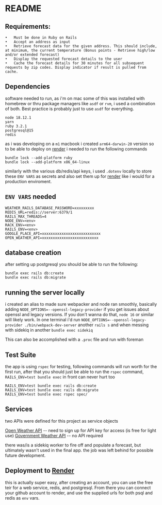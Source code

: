 # README

## Requirements:
	•	Must be done in Ruby on Rails
	•	Accept an address as input
	•	Retrieve forecast data for the given address. This should include, at minimum, the current temperature (Bonus points - Retrieve high/low and/or extended forecast)
	•	Display the requested forecast details to the user
	•	Cache the forecast details for 30 minutes for all subsequent requests by zip codes. Display indicator if result is pulled from cache.


## Dependencies 

software needed to run, as i'm on mac some of this was installed with homebrew or thru package managers like `asdf` or `rvm`, i used a combination of both. Best practice is probably just to use `asdf` for everything. 
```
node 18.12.1
yarn
ruby 3.2.1
postgresql@15
redis
```
as i was developing on a `m1` macbook i created `arm64-darwin-20` version so to be able to deploy on [render](https://render.com) i needed to run the following commands 
```
bundle lock --add-platform ruby
bundle lock --add-platform x86_64-linux
```
similarly with the various db/redis/api keys, i used `.dotenv` locally to store these `ENV VARS` as secrets and also set them up for [render](https://render.com) like i would for a production enviroment. 


## `ENV VARS` needed 

```
WEATHER_RAILS_DATABASE_PASSWORD=xxxxxxxxx
REDIS_URL=redis://server:6379/1
RAILS_MAX_THREADS=4
NODE_ENV=<env>
RACK_ENV=<env>
RAILS_ENV=<env>
GOOGLE_PLACE_API=xxxxxxxxxxxxxxxxxxxxxxxxxxx
OPEN_WEATHER_API=xxxxxxxxxxxxxxxxxxxxxxxxxx
```

## database creation 

after setting up postgresql you should be able to run the following:

```
bundle exec rails db:create 
bundle exec rails db:migrate 
``` 

## running the server locally
i created an alias to made sure webpacker and node ran smoothly, basically adding `NODE_OPTIONS=--openssl-legacy-provider` if you get issues about openssl and legacy versions. If you don't wanna do that, `node 16` or similar will likely work.
In one terminal i'd run
`NODE_OPTIONS=--openssl-legacy-provider ./bin/webpack-dev-server`
another 
`rails s`
and when messing with sidekiq in another
`bundle exec sidekiq`

This can also be accomplished with a `.proc` file and run with foreman

## Test Suite
the app is using `rspec` for testing, following commands will run worth for the first run, after that you should just be able to run the `rspec` command, `RAILS_ENV=test bundle exec` in front can never hurt too
```
RAILS_ENV=test bundle exec rails db:create
RAILS_ENV=test bundle exec rails db:migrate
RAILS_ENV=test bundle exec rspec spec/
```
## Services 
two APIs were defined for this project as service objects 

[Open Weather API](https://openweathermap.org/api) -- need to sign up for API key for access (is free for light use)
[Government Weather API](https://www.weather.gov/documentation/services-web-api) -- no API required 

there was/is a sidekiq worker to fire off and populate a forecast, but ultimately wasn't used in the final app. the job was left behind for possible future development. 


## Deployment to [Render](render.com)

this is actually super easy, after creating an account, you can use the free teir for a web service, redis, and postgresql. From there you can connect your github account to render, and use the supplied urls for both psql and redis as `env` vars. 
